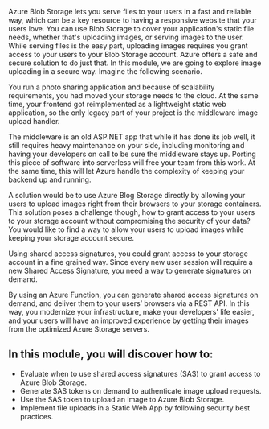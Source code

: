 Azure Blob Storage lets you serve files to your users in a fast and reliable way, which can be a key resource to having a responsive website that your users love. You can use Blob Storage to cover your application's static file needs, whether that's uploading images, or serving images to the user. While serving files is the easy part, uploading images requires you grant access to your users to your Blob Storage account. Azure offers a safe and secure solution to do just that. In this module, we are going to explore image uploading in a secure way. Imagine the following scenario.

You run a photo sharing application and because of scalability requirements, you had moved your storage needs to the cloud. At the same time, your frontend got reimplemented as a lightweight static web application, so the only legacy part of your project is the middleware image upload handler.

The middleware is an old ASP.NET app that while it has done its job well, it still requires heavy maintenance on your side, including monitoring and having your developers on call to be sure the middleware stays up. Porting this piece of software into serverless will free your team from this work. At the same time, this will let Azure handle the complexity of keeping your backend up and running.

A solution would be to use Azure Blog Storage directly by allowing your users to upload images right from their browsers to your storage containers. This solution poses a challenge though, how to grant access to your users to your storage account without compromising the security of your data? You would like to find a way to allow your users to upload images while keeping your storage account secure.

Using shared access signatures, you could grant access to your storage account in a fine grained way. Since every new user session will require a new Shared Access Signature, you need a way to generate signatures on demand.

By using an Azure Function, you can generate shared access signatures on demand, and deliver them to your users’ browsers via a REST API. In this way, you modernize your infrastructure, make your developers' life easier, and your users will have an improved experience by getting their images from the optimized Azure Storage servers.

## In this module, you will discover how to:

- Evaluate when to use shared access signatures (SAS) to grant access to Azure Blob Storage.
- Generate SAS tokens on demand to authenticate image upload requests.
- Use the SAS token to upload an image to Azure Blob Storage.
- Implement file uploads in a Static Web App by following security best practices.
